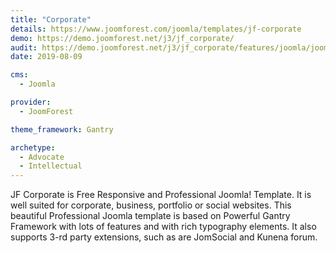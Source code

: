 ```yaml
---
title: "Corporate"
details: https://www.joomforest.com/joomla/templates/jf-corporate
demo: https://demo.joomforest.net/j3/jf_corporate/
audit: https://demo.joomforest.net/j3/jf_corporate/features/joomla/joomla-article/category-blog
date: 2019-08-09

cms: 
  - Joomla

provider:
  - JoomForest

theme_framework: Gantry

archetype:
  - Advocate
  - Intellectual
---
```


JF Corporate is Free Responsive and Professional Joomla! Template. It is well suited for corporate, business, portfolio or social websites.
This beautiful Professional Joomla template is based on Powerful Gantry Framework with lots of features and with rich typography elements.
It also supports 3-rd party extensions, such as are JomSocial and Kunena forum.
